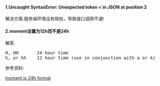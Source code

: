 #### 1.Uncaught SyntaxError: Unexpected token < in JSON at position 2
解决方案:服务端环境没有授权，导致接口调用不通!

#### 2.moment设置为12h而不是24h
解答:
<pre>
H, HH       24 hour time
h, or hh    12 hour time (use in conjunction with a or A) 
</pre>








参考资料:

[moment.js 24h format](https://stackoverflow.com/questions/12970284/moment-js-24h-format)
